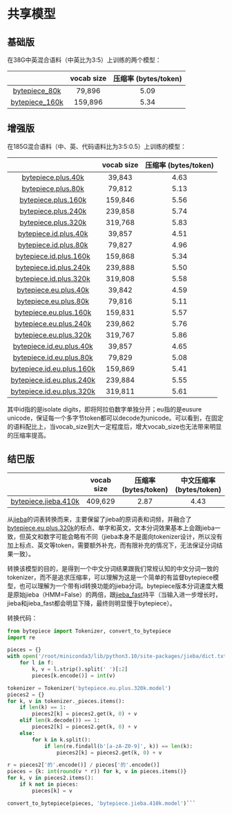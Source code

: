 # 共享模型

## 基础版

在38G中英混合语料（中英比为3:5）上训练的两个模型：

|  | vocab size | 压缩率 (bytes/token) |
| :----: | :----: | :----: |
| [bytepiece_80k](https://github.com/bojone/bytepiece/blob/main/models/bytepiece_80k.zip) | 79,896 | 5.09 |
| [bytepiece_160k](https://github.com/bojone/bytepiece/blob/main/models/bytepiece_160k.zip) | 159,896 | 5.34 |

## 增强版

在185G混合语料（中、英、代码语料比为3:5:0.5）上训练的模型：

|  | vocab size | 压缩率 (bytes/token) |
| :----: | :----: | :----: |
| [bytepiece.plus.40k](https://github.com/bojone/bytepiece/blob/main/models/bytepiece.plus.40k.zip) | 39,843 | 4.63 |
| [bytepiece.plus.80k](https://github.com/bojone/bytepiece/blob/main/models/bytepiece.plus.80k.zip) | 79,812 | 5.13 |
| [bytepiece.plus.160k](https://github.com/bojone/bytepiece/blob/main/models/bytepiece.plus.160k.zip) | 159,846 | 5.56 |
| [bytepiece.plus.240k](https://github.com/bojone/bytepiece/blob/main/models/bytepiece.plus.240k.zip) | 239,858 | 5.74 |
| [bytepiece.plus.320k](https://github.com/bojone/bytepiece/blob/main/models/bytepiece.plus.320k.zip) | 319,768 | 5.83 |
| [bytepiece.id.plus.40k](https://github.com/bojone/bytepiece/blob/main/models/bytepiece.id.plus.40k.zip) | 39,857 | 4.51 |
| [bytepiece.id.plus.80k](https://github.com/bojone/bytepiece/blob/main/models/bytepiece.id.plus.80k.zip) | 79,827 | 4.96 |
| [bytepiece.id.plus.160k](https://github.com/bojone/bytepiece/blob/main/models/bytepiece.id.plus.160k.zip) | 159,868 | 5.34 |
| [bytepiece.id.plus.240k](https://github.com/bojone/bytepiece/blob/main/models/bytepiece.id.plus.240k.zip) | 239,888 | 5.50 |
| [bytepiece.id.plus.320k](https://github.com/bojone/bytepiece/blob/main/models/bytepiece.id.plus.320k.zip) | 319,808 | 5.58 |
| [bytepiece.eu.plus.40k](https://github.com/bojone/bytepiece/blob/main/models/bytepiece.eu.plus.40k.zip) | 39,842 | 4.59 |
| [bytepiece.eu.plus.80k](https://github.com/bojone/bytepiece/blob/main/models/bytepiece.eu.plus.80k.zip) | 79,816 | 5.11 |
| [bytepiece.eu.plus.160k](https://github.com/bojone/bytepiece/blob/main/models/bytepiece.eu.plus.160k.zip) | 159,831 | 5.57 |
| [bytepiece.eu.plus.240k](https://github.com/bojone/bytepiece/blob/main/models/bytepiece.eu.plus.240k.zip) | 239,862 | 5.76 |
| [bytepiece.eu.plus.320k](https://github.com/bojone/bytepiece/blob/main/models/bytepiece.eu.plus.320k.zip) | 319,767 | 5.86 |
| [bytepiece.id.eu.plus.40k](https://github.com/bojone/bytepiece/blob/main/models/bytepiece.id.eu.plus.40k.zip) | 39,857 | 4.65 |
| [bytepiece.id.eu.plus.80k](https://github.com/bojone/bytepiece/blob/main/models/bytepiece.id.eu.plus.80k.zip) | 79,829 | 5.08 |
| [bytepiece.id.eu.plus.160k](https://github.com/bojone/bytepiece/blob/main/models/bytepiece.id.eu.plus.160k.zip) | 159,869 | 5.41 |
| [bytepiece.id.eu.plus.240k](https://github.com/bojone/bytepiece/blob/main/models/bytepiece.id.eu.plus.240k.zip) | 239,884 | 5.55 |
| [bytepiece.id.eu.plus.320k](https://github.com/bojone/bytepiece/blob/main/models/bytepiece.id.eu.plus.320k.zip) | 319,811 | 5.61 |

其中id指的是isolate digits，即将阿拉伯数字单独分开；eu指的是eusure unicode，保证每一个多字节token都可以decode为unicode。可以看到，在固定的语料配比上，当vocab_size到大一定程度后，增大vocab_size也无法带来明显的压缩率提高。

## 结巴版

|  | vocab size | 压缩率 (bytes/token) | 中文压缩率 (bytes/token) |
| :----: | :----: | :----: | :----: |
| [bytepiece.jieba.410k](https://github.com/bojone/bytepiece/blob/main/models/bytepiece.jieba.410k.zip) | 409,629 | 2.87 | 4.43 |

从[jieba](https://github.com/fxsjy/jieba)的词表转换而来，主要保留了jieba的原词表和词频，并融合了[bytepiece.eu.plus.320k](https://github.com/bojone/bytepiece/blob/main/models/bytepiece.eu.plus.320k.zip)的标点、单字和英文，文本分词效果基本上会跟jieba一致，但英文和数字可能会略有不同（jieba本身不是面向tokenizer设计，所以没有加上标点、英文等token，需要额外补充，而有限补充的情况下，无法保证分词结果一致）。

转换该模型的目的，是得到一个中文分词结果跟我们常规认知的中文分词一致的tokenizer，而不是追求压缩率，可以理解为这是一个简单的有监督bytepiece模型，也可以理解为一个带有id转换功能的jieba分词。bytepiece版本分词速度大概是原始jieba（HMM=False）的两倍，跟[jieba_fast](https://github.com/deepcs233/jieba_fast)持平（当输入进一步增长时，jieba和jieba_fast都会明显下降，最终则明显慢于bytepiece）。

转换代码：
```python
from bytepiece import Tokenizer, convert_to_bytepiece
import re

pieces = {}
with open('/root/miniconda3/lib/python3.10/site-packages/jieba/dict.txt') as f:
    for l in f:
        k, v = l.strip().split(' ')[:2]
        pieces[k.encode()] = int(v)

tokenizer = Tokenizer('bytepiece.eu.plus.320k.model')
pieces2 = {}
for k, v in tokenizer._pieces.items():
    if len(k) == 1:
        pieces2[k] = pieces2.get(k, 0) + v
    elif len(k.decode()) == 1:
        pieces2[k] = pieces2.get(k, 0) + v
    else:
        for k in k.split():
            if len(re.findall(b'[a-zA-Z0-9]', k)) == len(k):
                pieces2[k] = pieces2.get(k, 0) + v

r = pieces2['的'.encode()] / pieces['的'.encode()]
pieces = {k: int(round(v * r)) for k, v in pieces.items()}
for k, v in pieces2.items():
    if k not in pieces:
        pieces[k] = v

convert_to_bytepiece(pieces, 'bytepiece.jieba.410k.model')```
